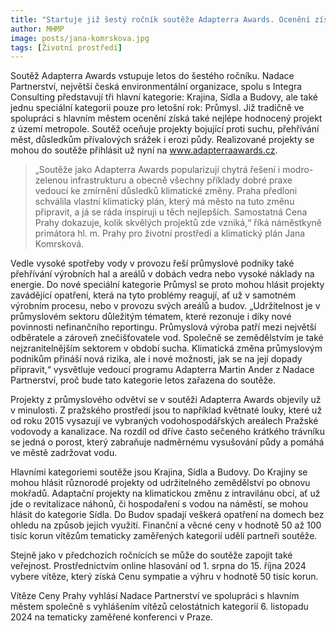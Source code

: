 ```yaml
---
title: "Startuje již šestý ročník soutěže Adapterra Awards. Ocenění získá i projekt z Prahy"
author: MHMP
image: posts/jana-komrskova.jpg
tags: [Životní prostředí]
---
```

 
Soutěž Adapterra Awards vstupuje letos do šestého ročníku. Nadace Partnerství, největší česká environmentální organizace, spolu s Integra Consulting představují tři hlavní kategorie: Krajina, Sídla a Budovy, ale také jednu speciální kategorii pouze pro letošní rok: Průmysl. Již tradičně ve spolupráci s hlavním městem ocenění získá také nejlépe hodnocený projekt z území metropole. Soutěž oceňuje projekty bojující proti suchu, přehřívání měst, důsledkům přívalových srážek i erozi půdy. Realizované projekty se mohou do soutěže přihlásit už nyní na www.adapterraawards.cz.

> „Soutěže jako Adapterra Awards popularizují chytrá řešení i modro-zelenou infrastrukturu a obecně všechny příklady dobré praxe vedoucí ke zmírnění důsledků klimatické změny. Praha předloni schválila vlastní klimatický plán, který má město na tuto změnu připravit, a já se ráda inspiruji u těch nejlepších. Samostatná Cena Prahy dokazuje, kolik skvělých projektů zde vzniká,“ říká náměstkyně primátora hl. m. Prahy pro životní prostředí a klimatický plán Jana Komrsková.

Vedle vysoké spotřeby vody v provozu řeší průmyslové podniky také přehřívání výrobních hal a areálů v dobách vedra nebo vysoké náklady na energie. Do nové speciální kategorie Průmysl se proto mohou hlásit projekty zavádějící opatření, která na tyto problémy reagují, ať už v samotném výrobním procesu, nebo v provozu svých areálů a budov. „Udržitelnost je v průmyslovém sektoru důležitým tématem, které rezonuje i díky nové povinnosti nefinančního reportingu. Průmyslová výroba patří mezi největší odběratele a zároveň znečišťovatele vod. Společně se zemědělstvím je také nejzranitelnějším sektorem v období sucha. Klimatická změna průmyslovým podnikům přináší nová rizika, ale i nové možnosti, jak se na její dopady připravit,“ vysvětluje vedoucí programu Adapterra Martin Ander z Nadace Partnerství, proč bude tato kategorie letos zařazena do soutěže.

Projekty z průmyslového odvětví se v soutěži Adapterra Awards objevily už v minulosti. Z pražského prostředí jsou to například květnaté louky, které už od roku 2015 vysazují ve vybraných vodohospodářských areálech Pražské vodovody a kanalizace. Na rozdíl od dříve často sečeného krátkého trávníku se jedná o porost, který zabraňuje nadměrnému vysušování půdy a pomáhá ve městě zadržovat vodu.

Hlavními kategoriemi soutěže jsou Krajina, Sídla a Budovy. Do Krajiny se mohou hlásit různorodé projekty od udržitelného zemědělství po obnovu mokřadů. Adaptační projekty na klimatickou změnu z intravilánu obcí, ať už jde o revitalizace náhonů, či hospodaření s vodou na náměstí, se mohou hlásit do kategorie Sídla. Do Budov spadají veškerá opatření na domech bez ohledu na způsob jejich využití. Finanční a věcné ceny v hodnotě 50 až 100 tisíc korun vítězům tematicky zaměřených kategorií udělí partneři soutěže.

Stejně jako v předchozích ročnících se může do soutěže zapojit také veřejnost. Prostřednictvím online hlasování od 1. srpna do 15. října 2024 vybere vítěze, který získá Cenu sympatie a výhru v hodnotě 50 tisíc korun.

Vítěze Ceny Prahy vyhlásí Nadace Partnerství ve spolupráci s hlavním městem společně s vyhlášením vítězů celostátních kategorií 6. listopadu 2024 na tematicky zaměřené konferenci v Praze.
